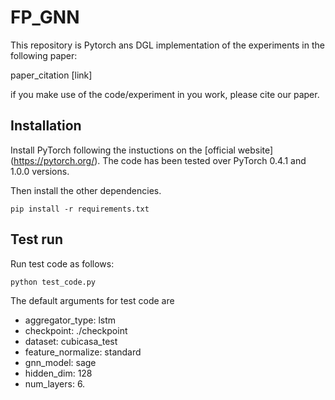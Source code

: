 # FP_GNN
This repository is Pytorch ans DGL implementation of the experiments in the following paper:

paper_citation [link]



if you make use of the code/experiment in you work, please cite our paper.



## Installation

Install PyTorch following the instuctions on the [official website] (https://pytorch.org/). The code has been tested over PyTorch 0.4.1 and 1.0.0 versions.

Then install the other dependencies.

```
pip install -r requirements.txt
```



## Test run

Run test code as follows:

```
python test_code.py
```

The default arguments for test code are 

- aggregator_type: lstm
- checkpoint: ./checkpoint
- dataset: cubicasa_test
- feature_normalize: standard
- gnn_model: sage
- hidden_dim: 128
- num_layers: 6.



